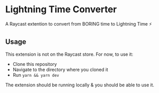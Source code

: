 # Lightning Time Converter

A Raycast extention to convert from BORING time to Lightning Time ⚡

## Usage

This extension is not on the Raycast store. For now, to use it:

- Clone this repository
- Navigate to the directory where you cloned it
- Run `yarn && yarn dev`

The extension should be running locally & you should be able to use it.
